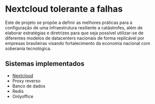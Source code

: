# Nextcloud tolerante a falhas

Este de projeto se propõe a definir as melhores práticas para a configuração de uma infraestrutura resiliente a catástrofes, além de elaborar estratégias e diretrizes para que seja possível utilizar-se de diferentes modelos de datacenters nacionais de forma replicável por empresas brasileiras visando fortalecimento da economia nacional com soberania tecnológica.


## Sistemas implementados
- [Nextcloud](https://docs.nextcloud.com/)
- Proxy reverso
- Banco de dados
- Redis
- Onlyoffice
  
